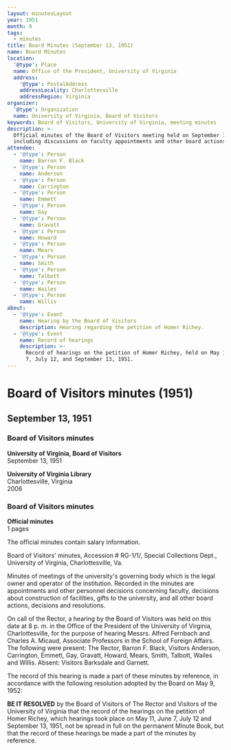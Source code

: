 ```yaml
---
layout: minutesLayout
year: 1951
month: 9
tags:
  - minutes
title: Board Minutes (September 13, 1951)
name: Board Minutes
location:
  '@type': Place
  name: Office of the President, University of Virginia
  address:
    '@type': PostalAddress
    addressLocality: Charlottesville
    addressRegion: Virginia
organizer:
  '@type': Organization
  name: University of Virginia, Board of Visitors
keywords: Board of Visitors, University of Virginia, meeting minutes
description: >-
  Official minutes of the Board of Visitors meeting held on September 13, 1951,
  including discussions on faculty appointments and other board actions.
attendee:
  - '@type': Person
    name: Barron F. Black
  - '@type': Person
    name: Anderson
  - '@type': Person
    name: Carrington
  - '@type': Person
    name: Emmett
  - '@type': Person
    name: Gay
  - '@type': Person
    name: Gravatt
  - '@type': Person
    name: Howard
  - '@type': Person
    name: Mears
  - '@type': Person
    name: Smith
  - '@type': Person
    name: Talbott
  - '@type': Person
    name: Wailes
  - '@type': Person
    name: Willis
about:
  - '@type': Event
    name: Hearing by the Board of Visitors
    description: Hearing regarding the petition of Homer Richey.
  - '@type': Event
    name: Record of hearings
    description: >-
      Record of hearings on the petition of Homer Richey, held on May 11, June
      7, July 12, and September 13, 1951.
---
```


<!-- altadded -->
<!-- altadded -->

<!-- llmmeta -->



<!-- llmformatted -->

# Board of Visitors minutes (1951)

## September 13, 1951

### Board of Visitors minutes

**University of Virginia, Board of Visitors**\
September 13, 1951

**University of Virginia Library**\
Charlottesville, Virginia\
2006

### Board of Visitors minutes

**Official minutes**\
1 pages

The official minutes contain salary information.

Board of Visitors' minutes, Accession # RG-1/1/, Special Collections Dept., University of Virginia, Charlottesville, Va.

Minutes of meetings of the university's governing body which is the legal owner and operator of the institution. Recorded in the minutes are appointments and other personnel decisions concerning faculty, decisions about construction of facilities, gifts to the university, and all other board actions, decisions and resolutions.

On call of the Rector, a hearing by the Board of Visitors was held on this date at 8 p. m. in the Office of the President of the University of Virginia, Charlottesville, for the purpose of hearing Messrs. Alfred Fernbach and Charles A. Micaud, Associate Professors in the School of Foreign Affairs. The following were present: The Rector, Barron F. Black, Visitors Anderson, Carrington, Emmett, Gay, Gravatt, Howard, Mears, Smith, Talbott, Wailes and Willis. Absent: Visitors Barksdale and Garnett.

The record of this hearing is made a part of these minutes by reference, in accordance with the following resolution adopted by the Board on May 9, 1952:

**BE IT RESOLVED** by the Board of Visitors of The Rector and Visitors of the University of Virginia that the record of the hearings on the petition of Homer Richey, which hearings took place on May 11, June 7, July 12 and September 13, 1951, not be spread in full on the permanent Minute Book, but that the record of these hearings be made a part of the minutes by reference.
